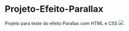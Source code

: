 # Projeto-Efeito-Parallax
Projeto para teste do efeito Parallax com HTML e CSS
![](https://github.com/JohnJohnNB/Projeto-Efeito-Parallax/blob/main/preview.gif)
